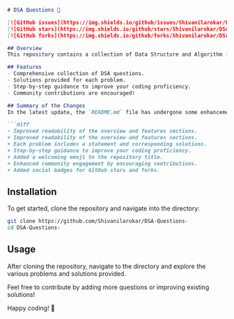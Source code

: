 ```markdown
# DSA Questions 🤖

[![GitHub issues](https://img.shields.io/github/issues/Shivanilarokar/DSA-Questions-)](https://github.com/Shivanilarokar/DSA-Questions-/issues) 
[![GitHub stars](https://img.shields.io/github/stars/Shivanilarokar/DSA-Questions-.svg?style=social)](https://github.com/Shivanilarokar/DSA-Questions-/stargazers) 
[![GitHub forks](https://img.shields.io/github/forks/Shivanilarokar/DSA-Questions-.svg?style=social)](https://github.com/Shivanilarokar/DSA-Questions-/network/members)

## Overview
This repository contains a collection of Data Structure and Algorithm (DSA) questions designed to help you improve your coding skills. Each problem is accompanied by a statement and corresponding solutions, providing step-by-step guidance for enhanced learning.

## Features
- Comprehensive collection of DSA questions.
- Solutions provided for each problem.
- Step-by-step guidance to improve your coding proficiency.
- Community contributions are encouraged! 

## Summary of the Changes
In the latest update, the `README.md` file has undergone some enhancements to improve clarity and engagement. Here are the key changes:

```diff
- Improved readability of the overview and features sections.
+ Improved readability of the overview and features sections.
+ Each problem includes a statement and corresponding solutions.
+ Step-by-step guidance to improve your coding proficiency.
+ Added a welcoming emoji to the repository title.
+ Enhanced community engagement by encouraging contributions.
+ Added social badges for GitHub stars and forks.
```

## Installation
To get started, clone the repository and navigate into the directory:

```bash
git clone https://github.com/Shivanilarokar/DSA-Questions-
cd DSA-Questions-
```

## Usage
After cloning the repository, navigate to the directory and explore the various problems and solutions provided. 

Feel free to contribute by adding more questions or improving existing solutions!

Happy coding! 🚀
```